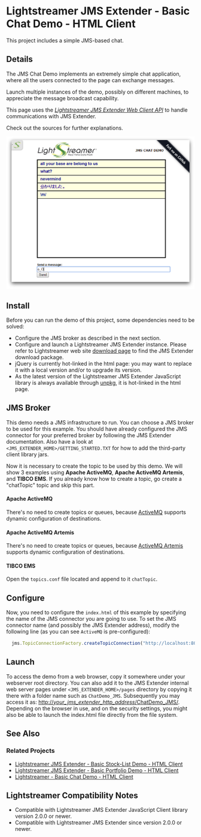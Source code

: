 # Lightstreamer JMS Extender - Basic Chat Demo - HTML Client

<!-- START DESCRIPTION lightstreamer-jms-example-chat-client-javascript -->

This project includes a simple JMS-based chat.

## Details

The JMS Chat Demo implements an extremely simple chat application, where all the users connected to the page can exchange messages.

Launch multiple instances of the demo, possibly on different machines, to appreciate the message broadcast capability.

This page uses the _[Lightstreamer JMS Extender Web Client API](https://www.npmjs.com/package/lightstreamer-jms-web-client/)_ to handle communications with JMS Extender.

Check out the sources for further explanations.

![screenshot](screen-large.png)

<!-- END DESCRIPTION lightstreamer-jms-example-chat-client-javascript -->

## Install

Before you can run the demo of this project, some dependencies need to be solved:

* Configure the JMS broker as described in the next section.
* Configure and launch a Lightstreamer JMS Extender instance. Please refer to Lightstreamer web site [download page](http://download.lightstreamer.com/) to find the JMS Extender download package.
* jQuery is currently hot-linked in the html page: you may want to replace it with a local version and/or to upgrade its version.
* As the latest version of the Lightstreamer JMS Extender JavaScript library is always available through [unpkg](https://unpkg.com/lightstreamer-jms-web-client), it is hot-linked in the html page.

## JMS Broker

This demo needs a JMS infrastructure to run.
You can choose a JMS broker to be used for this example.
You should have already configured the JMS connector for your preferred broker by following the JMS Extender documentation. Also have a look at `<JMS_EXTENDER_HOME>/GETTING_STARTED.TXT` for how to add the third-party client library jars.

Now it is necessary to create the topic to be used by this demo.
We will show 3 examples using **Apache ActiveMQ**, **Apache ActiveMQ Artemis**, and **TIBCO EMS**. If you already know how to create a topic, go create a "chatTopic" topic and skip this part.

#### Apache ActiveMQ

There's no need to create topics or queues, because [ActiveMQ](http://activemq.apache.org/components/classic/) supports dynamic configuration of destinations.


#### Apache ActiveMQ Artemis

There's no need to create topics or queues, because [ActiveMQ Artemis](http://activemq.apache.org/components/artemis/) supports dynamic configuration of destinations.


#### TIBCO EMS

Open the `topics.conf` file located and append to it `chatTopic`.


## Configure

Now, you need to configure the `index.html` of this example by specifying the name of the JMS connector you are going to use.
To set the JMS connector name (and possibly the JMS Extender address), modify the following line (as you can see `ActiveMQ` is pre-configured):

```js
  jms.TopicConnectionFactory.createTopicConnection("http://localhost:8080/", "ActiveMQ", null, null, {
```

## Launch

To access the demo from a web browser, copy it somewhere under your webserver root directory. You can also add it to the JMS Extender internal web server pages under `<JMS_EXTENDER_HOME>/pages` directory by copying it there with a folder name such as `ChatDemo_JMS`. Subsequently you may access it as: [http://_your_jms_extender_http_address_/ChatDemo_JMS/](http://_your_jms_extender_http_address_/ChatDemo_JMS/).
Depending on the browser in use, and on the security settings, you might also be able to launch the index.html file directly from the file system.

## See Also

### Related Projects

* [Lightstreamer JMS Extender - Basic Stock-List Demo - HTML Client](https://github.com/Lightstreamer/Lightstreamer-JMS-example-StockList-client-javascript)
* [Lightstreamer JMS Extender - Basic Portfolio Demo - HTML Client](https://github.com/Lightstreamer/Lightstreamer-JMS-example-Portfolio-client-javascript)
* [Lightstreamer - Basic Chat Demo - HTML Client](https://github.com/Lightstreamer/Lightstreamer-example-chat-client-javascript)

## Lightstreamer Compatibility Notes

* Compatible with Lightstreamer JMS Extender JavaScript Client library version 2.0.0 or newer.
* Compatible with Lightstreamer JMS Extender since version 2.0.0 or newer.
